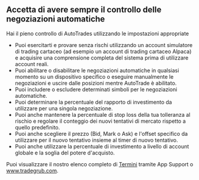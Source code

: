 ## Accetta di avere sempre il controllo delle negoziazioni automatiche

Hai il pieno controllo di AutoTrades utilizzando le impostazioni appropriate
- Puoi esercitarti e provare senza rischi utilizzando un account simulatore di trading cartaceo (ad esempio un account di trading cartaceo Alpaca) e acquisire una comprensione completa del sistema prima di utilizzare account reali.
- Puoi abilitare o disabilitare le negoziazioni automatiche in qualsiasi momento su un dispositivo specifico o eseguire manualmente le negoziazioni e uscire dalle posizioni mentre AutoTrade è abilitato.
- Puoi includere o escludere determinati simboli per le negoziazioni automatiche.
- Puoi determinare la percentuale del rapporto di investimento da utilizzare per una singola negoziazione.
- Puoi anche mantenere la percentuale di stop loss della tua tolleranza al rischio e regolare il conteggio dei nuovi tentativi di mercato rispetto a quello predefinito.
- Puoi anche scegliere il prezzo (Bid, Mark o Ask) e l'offset specifico da utilizzare per il nuovo tentativo insieme al timer di nuovo tentativo.
- Puoi anche utilizzare la percentuale di investimento a livello di account globale e la soglia del potere d'acquisto.

Puoi visualizzare il nostro elenco completo di [Termini](https://tradegrub.com/terms) tramite App Support o www.tradegrub.com.
